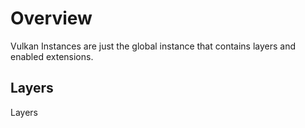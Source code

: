 # Overview
Vulkan Instances are just the global instance that contains layers and enabled extensions.

## Layers
Layers